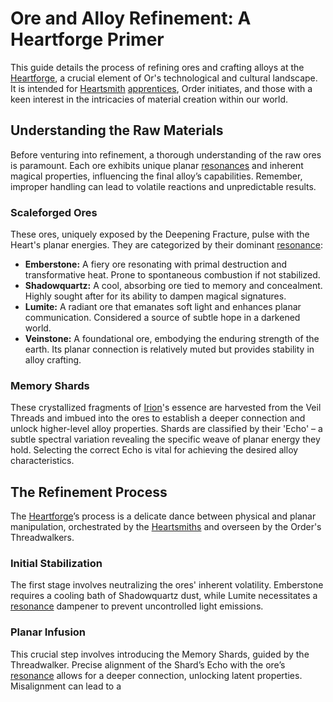 # Ore and Alloy Refinement: A Heartforge Primer

This guide details the process of refining ores and crafting alloys at the [Heartforge](/geography/settlement/city/city-of-or/heartforge.md), a crucial element of Or's technological and cultural landscape. It is intended for [Heartsmith](/raw/20250501/profession/heartsmith.md) [apprentices](/raw/20250501/scholar/apprentices.md), Order initiates, and those with a keen interest in the intricacies of material creation within our world.

## Understanding the Raw Materials

Before venturing into refinement, a thorough understanding of the raw ores is paramount. Each ore exhibits unique planar [resonances](/raw/20250501/resonance/resonance.md) and inherent magical properties, influencing the final alloy’s capabilities. Remember, improper handling can lead to volatile reactions and unpredictable results.

### Scaleforged Ores
These ores, uniquely exposed by the Deepening Fracture, pulse with the Heart's planar energies. They are categorized by their dominant [resonance](/raw/20250501/resonance/resonance.md):

*   **Emberstone:** A fiery ore resonating with primal destruction and transformative heat. Prone to spontaneous combustion if not stabilized.
*   **Shadowquartz:** A cool, absorbing ore tied to memory and concealment. Highly sought after for its ability to dampen magical signatures.
*   **Lumite:** A radiant ore that emanates soft light and enhances planar communication. Considered a source of subtle hope in a darkened world.
*   **Veinstone:** A foundational ore, embodying the enduring strength of the earth. Its planar connection is relatively muted but provides stability in alloy crafting.

### Memory Shards
These crystallized fragments of [Irion](/being/deity/irion.md)'s essence are harvested from the Veil Threads and imbued into the ores to establish a deeper connection and unlock higher-level alloy properties.  Shards are classified by their 'Echo' – a subtle spectral variation revealing the specific weave of planar energy they hold. Selecting the correct Echo is vital for achieving the desired alloy characteristics.

## The Refinement Process

The [Heartforge](/geography/settlement/city/city-of-or/heartforge.md)’s process is a delicate dance between physical and planar manipulation, orchestrated by the [Heartsmiths](/raw/20250501/profession/heartsmith.md) and overseen by the Order's Threadwalkers.

### Initial Stabilization
The first stage involves neutralizing the ores' inherent volatility. Emberstone requires a cooling bath of Shadowquartz dust, while Lumite necessitates a [resonance](/raw/20250501/resonance/resonance.md) dampener to prevent uncontrolled light emissions.

### Planar Infusion
This crucial step involves introducing the Memory Shards, guided by the Threadwalker. Precise alignment of the Shard’s Echo with the ore’s [resonance](/raw/20250501/resonance/resonance.md) allows for a deeper connection, unlocking latent properties. Misalignment can lead to a 
